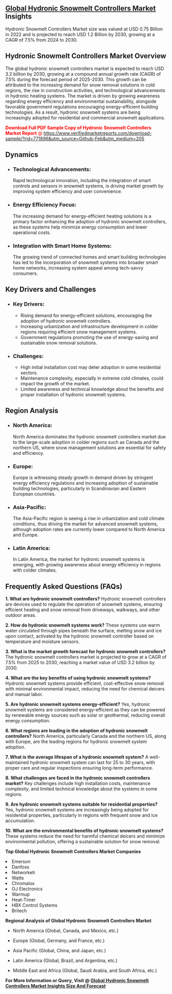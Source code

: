 <h2><a href="https://www.verifiedmarketreports.com/download-sample/?rid=771896&amp;utm_source=Github&amp;utm_medium=205" target="_blank">Global Hydronic Snowmelt Controllers Market</a> Insights</h2><p>Hydronic Snowmelt Controllers Market size was valued at USD 0.75 Billion in 2022 and is projected to reach USD 1.2 Billion by 2030, growing at a CAGR of 7.5% from 2024 to 2030.</p><p> <h2>Hydronic Snowmelt Controllers Market Overview</h2> <p>The global hydronic snowmelt controllers market is expected to reach USD 3.2 billion by 2030, growing at a compound annual growth rate (CAGR) of 7.5% during the forecast period of 2025-2030. This growth can be attributed to the increasing demand for snow removal solutions in cold regions, the rise in construction activities, and technological advancements in hydronic heating systems. The market is driven by growing awareness regarding energy efficiency and environmental sustainability, alongside favorable government regulations encouraging energy-efficient building technologies. As a result, hydronic snowmelt systems are being increasingly adopted for residential and commercial snowmelt applications.</p> <p><p><span class=""><span style="color: #ff0000;"><strong>Download Full PDF Sample Copy of Hydronic Snowmelt Controllers Market Report</strong> @ </span><a href="https://www.verifiedmarketreports.com/download-sample/?rid=771896&amp;utm_source=Github-Feb&amp;utm_medium=205" target="_blank">https://www.verifiedmarketreports.com/download-sample/?rid=771896&amp;utm_source=Github-Feb&amp;utm_medium=205</a></span></p></p> <h2>Dynamics</h2> <ul> <li><h3>Technological Advancements:</h3> Rapid technological innovation, including the integration of smart controls and sensors in snowmelt systems, is driving market growth by improving system efficiency and user convenience.</li> <li><h3>Energy Efficiency Focus:</h3> The increasing demand for energy-efficient heating solutions is a primary factor enhancing the adoption of hydronic snowmelt controllers, as these systems help minimize energy consumption and lower operational costs.</li> <li><h3>Integration with Smart Home Systems:</h3> The growing trend of connected homes and smart building technologies has led to the incorporation of snowmelt systems into broader smart home networks, increasing system appeal among tech-savvy consumers.</li> </ul> <h2>Key Drivers and Challenges</h2> <ul> <li><h3>Key Drivers:</h3> <ul> <li>Rising demand for energy-efficient solutions, encouraging the adoption of hydronic snowmelt controllers.</li> <li>Increasing urbanization and infrastructure development in colder regions requiring efficient snow management systems.</li> <li>Government regulations promoting the use of energy-saving and sustainable snow removal solutions.</li> </ul> </li> <li><h3>Challenges:</h3> <ul> <li>High initial installation cost may deter adoption in some residential sectors.</li> <li>Maintenance complexity, especially in extreme cold climates, could impact the growth of the market.</li> <li>Limited awareness and technical knowledge about the benefits and proper installation of hydronic snowmelt systems.</li> </ul> </li> </ul> <h2>Region Analysis</h2> <ul> <li><h3>North America:</h3> North America dominates the hydronic snowmelt controllers market due to the large-scale adoption in colder regions such as Canada and the northern US, where snow management solutions are essential for safety and efficiency.</li> <li><h3>Europe:</h3> Europe is witnessing steady growth in demand driven by stringent energy efficiency regulations and increasing adoption of sustainable building technologies, particularly in Scandinavian and Eastern European countries.</li> <li><h3>Asia-Pacific:</h3> The Asia-Pacific region is seeing a rise in urbanization and cold climate conditions, thus driving the market for advanced snowmelt systems, although adoption rates are currently lower compared to North America and Europe.</li> <li><h3>Latin America:</h3> In Latin America, the market for hydronic snowmelt systems is emerging, with growing awareness about energy efficiency in regions with colder climates.</li> </ul> <h2>Frequently Asked Questions (FAQs)</h2> <p><b>1. What are hydronic snowmelt controllers?</b> Hydronic snowmelt controllers are devices used to regulate the operation of snowmelt systems, ensuring efficient heating and snow removal from driveways, walkways, and other outdoor areas.</p> <p><b>2. How do hydronic snowmelt systems work?</b> These systems use warm water circulated through pipes beneath the surface, melting snow and ice upon contact, activated by the hydronic snowmelt controller based on temperature and moisture sensors.</p> <p><b>3. What is the market growth forecast for hydronic snowmelt controllers?</b> The hydronic snowmelt controllers market is projected to grow at a CAGR of 7.5% from 2025 to 2030, reaching a market value of USD 3.2 billion by 2030.</p> <p><b>4. What are the key benefits of using hydronic snowmelt systems?</b> Hydronic snowmelt systems provide efficient, cost-effective snow removal with minimal environmental impact, reducing the need for chemical deicers and manual labor.</p> <p><b>5. Are hydronic snowmelt systems energy-efficient?</b> Yes, hydronic snowmelt systems are considered energy-efficient as they can be powered by renewable energy sources such as solar or geothermal, reducing overall energy consumption.</p> <p><b>6. What regions are leading in the adoption of hydronic snowmelt controllers?</b> North America, particularly Canada and the northern US, along with Europe, are the leading regions for hydronic snowmelt system adoption.</p> <p><b>7. What is the average lifespan of a hydronic snowmelt system?</b> A well-maintained hydronic snowmelt system can last for 25 to 30 years, with proper care and regular inspections ensuring long-term performance.</p> <p><b>8. What challenges are faced in the hydronic snowmelt controllers market?</b> Key challenges include high installation costs, maintenance complexity, and limited technical knowledge about the systems in some regions.</p> <p><b>9. Are hydronic snowmelt systems suitable for residential properties?</b> Yes, hydronic snowmelt systems are increasingly being adopted for residential properties, particularly in regions with frequent snow and ice accumulation.</p> <p><b>10. What are the environmental benefits of hydronic snowmelt systems?</b> These systems reduce the need for harmful chemical deicers and minimize environmental pollution, offering a sustainable solution for snow removal.</p> </p><p><strong>Top Global Hydronic Snowmelt Controllers Market Companies</strong></p><div data-test-id=""><p><li>Emerson</li><li> Danfoss</li><li> Networketi</li><li> Watts</li><li> Chromalox</li><li> OJ Electronics</li><li> Warmup</li><li> Heat-Timer</li><li> HBX Control Systems</li><li> Britech</li></p><div><strong>Regional Analysis of&nbsp;Global Hydronic Snowmelt Controllers Market</strong></div><ul><li dir="ltr"><p dir="ltr">North America&nbsp;(Global, Canada, and Mexico, etc.)</p></li><li dir="ltr"><p dir="ltr">Europe (Global, Germany, and France, etc.)</p></li><li dir="ltr"><p dir="ltr">Asia Pacific&nbsp;(Global, China, and Japan, etc.)</p></li><li dir="ltr"><p dir="ltr">Latin America&nbsp;(Global, Brazil, and Argentina, etc.)</p></li><li dir="ltr">Middle East and Africa&nbsp;(Global, Saudi Arabia, and South Africa, etc.)</li></ul><p><strong>For More Information or Query, Visit @&nbsp;</strong><strong><a href="https://www.verifiedmarketreports.com/product/hydronic-snowmelt-controllers-market/?utm_source=Github&amp;utm_medium=205" target="_blank">Global Hydronic Snowmelt Controllers Market Insights Size And Forecast</a></strong></p></div>
